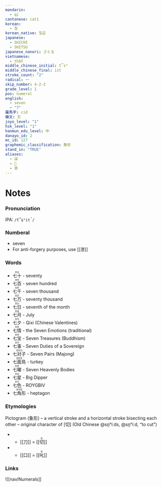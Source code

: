 ```yaml
---
mandarin:
  - qī
cantonese: cat1
korean:
  - 칠
korean_native: 일곱
japanese:
  - SHICHI
  - SHITSU
japanese_nanori: さとる
vietnamese:
  - thất
middle_chinese_initial: t͡sʰ
middle_chinese_final: iɪt
stroke_count: "2"
radical: 一
skip_number: 4-2-2
grade_level: 1
pos: numeral
english:
  - seven
  - "7"
羅馬字: cid
韓文: 칟
joyo_level: "1"
hsk_level: "1"
hanmun_edu_level: 中
danayo_id: 2
mc_id: 127
graphemic_classification: 象形
stand_in: "TRUE"
aliases:
  - 柒
  - 𠀁
  - 桼
---
```


# Notes

### Pronunciation
IPA: `/t͡ɕʰit̚/`

### Numberal
- seven
-   For anti-forgery purposes, use [[漆]]

### Words
* <ruby>七十<rt>칟십</rt></ruby> - seventy
* <ruby>七百<rt>칟박</rt></ruby> - seven hundred
* <ruby>七千<rt>칟천</rt></ruby> - seven thousand
* <ruby>七万<rt>칟몬</rt></ruby> - seventy thousand
* <ruby>七日<rt>칟닏</rt></ruby> - seventh of the month
* <ruby>七月<rt>칟웓</rt></ruby> - July
* <ruby>七夕<rt>칟석</rt></ruby> - Qixi (Chinese Valentines)
* <ruby>七情<rt>칟칭</rt></ruby> - the Seven Emotions (traditional)
* <ruby>七宝<rt>칟밧</rt></ruby> - Seven Treasures (Buddhism)
* <ruby>七事<rt>칟지</rt></ruby> - Seven Duties of a Sovereign
* <ruby>七対子<rt>칟되지</rt></ruby> - Seven Pairs (Majong)
* <ruby>七面鳥<rt>칟면촛</rt></ruby> - turkey
* <ruby>七曜<rt>칟욧</rt></ruby> - Seven Heavenly Bodies 
* <ruby>七星<rt>칟성</rt></ruby> - Big Dipper
* <ruby>七色<rt>칟식</rt></ruby> - ROYGBIV
* <ruby>七角形<rt>칟곡헝</rt></ruby> - heptagon
### Etymologies
Pictogram (象形) – a vertical stroke and a horizontal stroke bisecting each other – original character of [切] (Old Chinese @sn̥ʰiːds, @sn̥ʰiːd, “to cut”)
- + [[刀]] = <ruby>[[切]]<rt>첟</rt></ruby>
- + [[口]] = <ruby>[[叱]]<rt>칟</rt></ruby>
### Links
![[nav/Numerals]]
